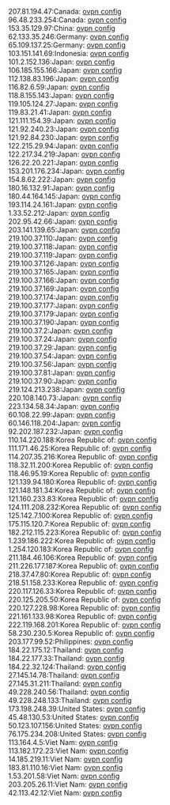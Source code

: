 207.81.194.47:Canada: [ovpn config](vpn/207_81_194_47.ovpn)  
96.48.233.254:Canada: [ovpn config](vpn/96_48_233_254.ovpn)  
153.35.129.97:China: [ovpn config](vpn/153_35_129_97.ovpn)  
62.133.35.246:Germany: [ovpn config](vpn/62_133_35_246.ovpn)  
65.109.137.25:Germany: [ovpn config](vpn/65_109_137_25.ovpn)  
103.151.141.69:Indonesia: [ovpn config](vpn/103_151_141_69.ovpn)  
101.2.152.136:Japan: [ovpn config](vpn/101_2_152_136.ovpn)  
106.185.155.166:Japan: [ovpn config](vpn/106_185_155_166.ovpn)  
112.138.83.196:Japan: [ovpn config](vpn/112_138_83_196.ovpn)  
116.82.6.59:Japan: [ovpn config](vpn/116_82_6_59.ovpn)  
118.8.155.143:Japan: [ovpn config](vpn/118_8_155_143.ovpn)  
119.105.124.27:Japan: [ovpn config](vpn/119_105_124_27.ovpn)  
119.83.21.41:Japan: [ovpn config](vpn/119_83_21_41.ovpn)  
121.111.154.39:Japan: [ovpn config](vpn/121_111_154_39.ovpn)  
121.92.240.23:Japan: [ovpn config](vpn/121_92_240_23.ovpn)  
121.92.84.230:Japan: [ovpn config](vpn/121_92_84_230.ovpn)  
122.215.29.94:Japan: [ovpn config](vpn/122_215_29_94.ovpn)  
122.217.34.219:Japan: [ovpn config](vpn/122_217_34_219.ovpn)  
126.22.20.221:Japan: [ovpn config](vpn/126_22_20_221.ovpn)  
153.201.176.234:Japan: [ovpn config](vpn/153_201_176_234.ovpn)  
154.8.62.222:Japan: [ovpn config](vpn/154_8_62_222.ovpn)  
180.16.132.91:Japan: [ovpn config](vpn/180_16_132_91.ovpn)  
180.44.164.145:Japan: [ovpn config](vpn/180_44_164_145.ovpn)  
193.114.24.161:Japan: [ovpn config](vpn/193_114_24_161.ovpn)  
1.33.52.212:Japan: [ovpn config](vpn/1_33_52_212.ovpn)  
202.95.42.66:Japan: [ovpn config](vpn/202_95_42_66.ovpn)  
203.141.139.65:Japan: [ovpn config](vpn/203_141_139_65.ovpn)  
219.100.37.110:Japan: [ovpn config](vpn/219_100_37_110.ovpn)  
219.100.37.118:Japan: [ovpn config](vpn/219_100_37_118.ovpn)  
219.100.37.119:Japan: [ovpn config](vpn/219_100_37_119.ovpn)  
219.100.37.126:Japan: [ovpn config](vpn/219_100_37_126.ovpn)  
219.100.37.165:Japan: [ovpn config](vpn/219_100_37_165.ovpn)  
219.100.37.166:Japan: [ovpn config](vpn/219_100_37_166.ovpn)  
219.100.37.169:Japan: [ovpn config](vpn/219_100_37_169.ovpn)  
219.100.37.174:Japan: [ovpn config](vpn/219_100_37_174.ovpn)  
219.100.37.177:Japan: [ovpn config](vpn/219_100_37_177.ovpn)  
219.100.37.179:Japan: [ovpn config](vpn/219_100_37_179.ovpn)  
219.100.37.190:Japan: [ovpn config](vpn/219_100_37_190.ovpn)  
219.100.37.2:Japan: [ovpn config](vpn/219_100_37_2.ovpn)  
219.100.37.24:Japan: [ovpn config](vpn/219_100_37_24.ovpn)  
219.100.37.29:Japan: [ovpn config](vpn/219_100_37_29.ovpn)  
219.100.37.54:Japan: [ovpn config](vpn/219_100_37_54.ovpn)  
219.100.37.56:Japan: [ovpn config](vpn/219_100_37_56.ovpn)  
219.100.37.81:Japan: [ovpn config](vpn/219_100_37_81.ovpn)  
219.100.37.90:Japan: [ovpn config](vpn/219_100_37_90.ovpn)  
219.124.213.238:Japan: [ovpn config](vpn/219_124_213_238.ovpn)  
220.108.140.73:Japan: [ovpn config](vpn/220_108_140_73.ovpn)  
223.134.58.34:Japan: [ovpn config](vpn/223_134_58_34.ovpn)  
60.108.22.99:Japan: [ovpn config](vpn/60_108_22_99.ovpn)  
60.146.118.204:Japan: [ovpn config](vpn/60_146_118_204.ovpn)  
92.202.187.232:Japan: [ovpn config](vpn/92_202_187_232.ovpn)  
110.14.220.188:Korea Republic of: [ovpn config](vpn/110_14_220_188.ovpn)  
111.171.46.25:Korea Republic of: [ovpn config](vpn/111_171_46_25.ovpn)  
114.207.35.216:Korea Republic of: [ovpn config](vpn/114_207_35_216.ovpn)  
118.32.11.200:Korea Republic of: [ovpn config](vpn/118_32_11_200.ovpn)  
118.46.95.19:Korea Republic of: [ovpn config](vpn/118_46_95_19.ovpn)  
121.139.94.180:Korea Republic of: [ovpn config](vpn/121_139_94_180.ovpn)  
121.148.181.34:Korea Republic of: [ovpn config](vpn/121_148_181_34.ovpn)  
121.160.233.83:Korea Republic of: [ovpn config](vpn/121_160_233_83.ovpn)  
124.111.208.232:Korea Republic of: [ovpn config](vpn/124_111_208_232.ovpn)  
125.142.7.100:Korea Republic of: [ovpn config](vpn/125_142_7_100.ovpn)  
175.115.120.7:Korea Republic of: [ovpn config](vpn/175_115_120_7.ovpn)  
182.212.115.223:Korea Republic of: [ovpn config](vpn/182_212_115_223.ovpn)  
1.239.186.222:Korea Republic of: [ovpn config](vpn/1_239_186_222.ovpn)  
1.254.120.183:Korea Republic of: [ovpn config](vpn/1_254_120_183.ovpn)  
211.184.46.106:Korea Republic of: [ovpn config](vpn/211_184_46_106.ovpn)  
211.226.177.187:Korea Republic of: [ovpn config](vpn/211_226_177_187.ovpn)  
218.37.47.80:Korea Republic of: [ovpn config](vpn/218_37_47_80.ovpn)  
218.51.158.233:Korea Republic of: [ovpn config](vpn/218_51_158_233.ovpn)  
220.117.126.33:Korea Republic of: [ovpn config](vpn/220_117_126_33.ovpn)  
220.125.205.50:Korea Republic of: [ovpn config](vpn/220_125_205_50.ovpn)  
220.127.228.98:Korea Republic of: [ovpn config](vpn/220_127_228_98.ovpn)  
221.161.133.98:Korea Republic of: [ovpn config](vpn/221_161_133_98.ovpn)  
222.119.168.201:Korea Republic of: [ovpn config](vpn/222_119_168_201.ovpn)  
58.230.230.5:Korea Republic of: [ovpn config](vpn/58_230_230_5.ovpn)  
203.177.99.52:Philippines: [ovpn config](vpn/203_177_99_52.ovpn)  
184.22.175.12:Thailand: [ovpn config](vpn/184_22_175_12.ovpn)  
184.22.177.33:Thailand: [ovpn config](vpn/184_22_177_33.ovpn)  
184.22.32.124:Thailand: [ovpn config](vpn/184_22_32_124.ovpn)  
27.145.14.78:Thailand: [ovpn config](vpn/27_145_14_78.ovpn)  
27.145.31.211:Thailand: [ovpn config](vpn/27_145_31_211.ovpn)  
49.228.240.56:Thailand: [ovpn config](vpn/49_228_240_56.ovpn)  
49.228.248.133:Thailand: [ovpn config](vpn/49_228_248_133.ovpn)  
173.198.248.39:United States: [ovpn config](vpn/173_198_248_39.ovpn)  
45.48.130.53:United States: [ovpn config](vpn/45_48_130_53.ovpn)  
50.123.107.156:United States: [ovpn config](vpn/50_123_107_156.ovpn)  
76.175.234.208:United States: [ovpn config](vpn/76_175_234_208.ovpn)  
113.164.4.5:Viet Nam: [ovpn config](vpn/113_164_4_5.ovpn)  
113.182.172.23:Viet Nam: [ovpn config](vpn/113_182_172_23.ovpn)  
14.185.219.11:Viet Nam: [ovpn config](vpn/14_185_219_11.ovpn)  
183.81.110.16:Viet Nam: [ovpn config](vpn/183_81_110_16.ovpn)  
1.53.201.58:Viet Nam: [ovpn config](vpn/1_53_201_58.ovpn)  
203.205.26.11:Viet Nam: [ovpn config](vpn/203_205_26_11.ovpn)  
42.113.42.12:Viet Nam: [ovpn config](vpn/42_113_42_12.ovpn)  
